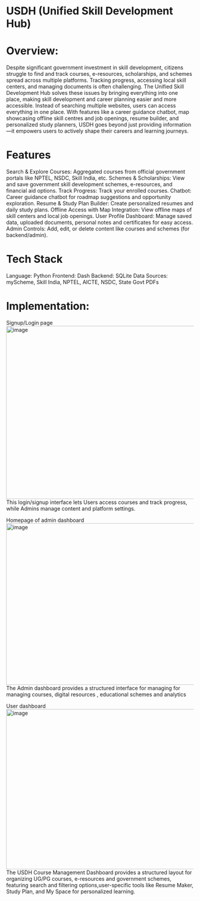 # USDH (Unified Skill Development Hub)

# Overview:
Despite significant government investment in skill development, citizens struggle to find and track courses, e-resources, scholarships, and schemes spread across multiple platforms. Tracking progress, accessing local skill centers, and managing documents is often challenging. The Unified Skill Development Hub solves these issues by bringing everything into one place, making skill development and career planning easier and more accessible. Instead of searching multiple websites, users can access everything in one place. With features like a career guidance chatbot, map showcasing offline skill centres and job openings, resume builder, and personalized study planners, USDH goes beyond just providing information—it empowers users to actively shape their careers and learning journeys.

# Features
Search & Explore Courses: Aggregated courses from official government portals like NPTEL, NSDC, Skill India, etc.
Schemes & Scholarships: View and save government skill development schemes, e-resources, and financial aid options.
Track Progress: Track your enrolled courses.
Chatbot: Career guidance chatbot for roadmap suggestions and opportunity exploration.
Resume & Study Plan Builder: Create personalized resumes and daily study plans.
Offline Access with Map Integration: View offline maps of skill centers and local job openings.
User Profile Dashboard: Manage saved data, uploaded documents, personal notes and certificates for easy access.
Admin Controls: Add, edit, or delete content like courses and schemes (for backend/admin).

# Tech Stack
Language: Python
Frontend: Dash
Backend: SQLite
Data Sources: myScheme, Skill India, NPTEL, AICTE, NSDC, State Govt PDFs

# Implementation:
Signup/Login page
<img width="1034" height="464" alt="image" src="https://github.com/user-attachments/assets/9ad22602-bfa2-45c4-9e3e-3040738443ae" />
This login/signup interface lets Users access courses and track progress, while Admins manage content and platform settings. 

Homepage of admin dashboard 
<img width="1022" height="433" alt="image" src="https://github.com/user-attachments/assets/faa9d933-f25a-411e-a5ac-a76eb2061268" />
The Admin dashboard provides a structured interface for managing for managing courses, digital resources , educational schemes and analytics

User dashboard
<img width="992" height="429" alt="image" src="https://github.com/user-attachments/assets/a64f8bd0-5220-400e-8cbc-a6fe4716f0ad" />
The USDH Course Management Dashboard provides a structured layout for organizing UG/PG courses, e-resources and government schemes, featuring search and filtering options,user-specific tools like Resume Maker, Study Plan, and My Space for personalized learning. 


